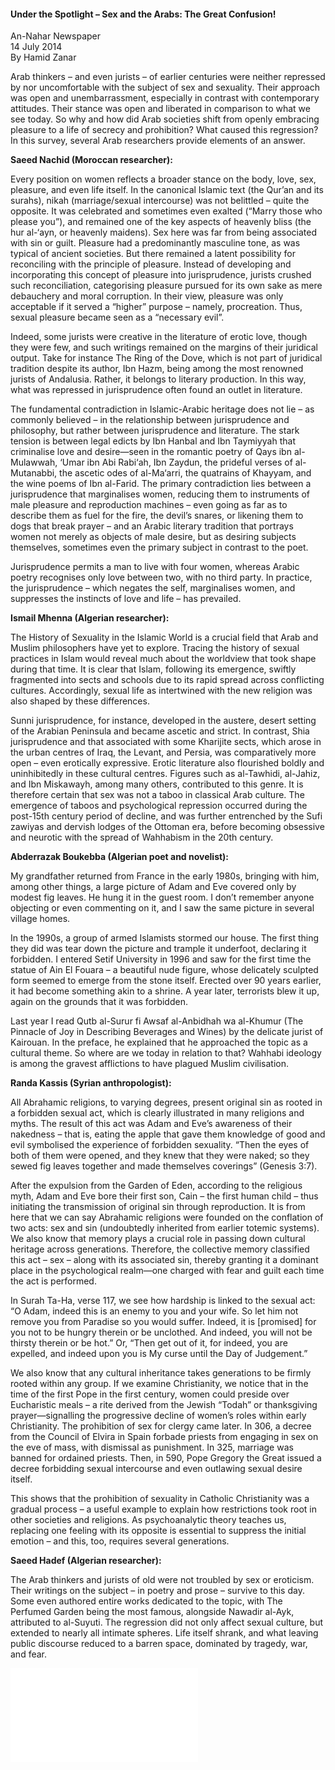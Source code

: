 <h4>Under the Spotlight – Sex and the Arabs: The Great Confusion!</h4>

An-Nahar Newspaper
<br>
14 July 2014
<br>
By Hamid Zanar

Arab thinkers – and even jurists – of earlier centuries were neither repressed by nor uncomfortable with the subject of sex and sexuality. Their approach was open and unembarrassment, especially in contrast with contemporary attitudes. Their stance was open and liberated in comparison to what we see today. So why and how did Arab societies shift from openly embracing pleasure to a life of secrecy and prohibition? What caused this regression? In this survey, several Arab researchers provide elements of an answer.

<b>Saeed Nachid (Moroccan researcher):</b>

Every position on women reflects a broader stance on the body, love, sex, pleasure, and even life itself. In the canonical Islamic text (the Qur’an and its surahs), nikah (marriage/sexual intercourse) was not belittled – quite the opposite. It was celebrated and sometimes even exalted (“Marry those who please you”), and remained one of the key aspects of heavenly bliss (the hur al-‘ayn, or heavenly maidens). Sex here was far from being associated with sin or guilt. Pleasure had a predominantly masculine tone, as was typical of ancient societies. But there remained a latent possibility for reconciling with the principle of pleasure. Instead of developing and incorporating this concept of pleasure into jurisprudence, jurists crushed such reconciliation, categorising pleasure pursued for its own sake as mere debauchery and moral corruption. In their view, pleasure was only acceptable if it served a “higher” purpose – namely, procreation. Thus, sexual pleasure became seen as a “necessary evil”.

Indeed, some jurists were creative in the literature of erotic love, though they were few, and such writings remained on the margins of their juridical output. Take for instance The Ring of the Dove, which is not part of juridical tradition despite its author, Ibn Hazm, being among the most renowned jurists of Andalusia. Rather, it belongs to literary production. In this way, what was repressed in jurisprudence often found an outlet in literature.

The fundamental contradiction in Islamic-Arabic heritage does not lie – as commonly believed – in the relationship between jurisprudence and philosophy, but rather between jurisprudence and literature. The stark tension is between legal edicts by Ibn Hanbal and Ibn Taymiyyah that criminalise love and desire—seen in the romantic poetry of Qays ibn al-Mulawwah, ‘Umar ibn Abi Rabi‘ah, Ibn Zaydun, the prideful verses of al-Mutanabbi, the ascetic odes of al-Ma‘arri, the quatrains of Khayyam, and the wine poems of Ibn al-Farid. The primary contradiction lies between a jurisprudence that marginalises women, reducing them to instruments of male pleasure and reproduction machines – even going as far as to describe them as fuel for the fire, the devil’s snares, or likening them to dogs that break prayer – and an Arabic literary tradition that portrays women not merely as objects of male desire, but as desiring subjects themselves, sometimes even the primary subject in contrast to the poet.

Jurisprudence permits a man to live with four women, whereas Arabic poetry recognises only love between two, with no third party. In practice, the jurisprudence – which negates the self, marginalises women, and suppresses the instincts of love and life – has prevailed.

<b>Ismail Mhenna (Algerian researcher):</b>

The History of Sexuality in the Islamic World is a crucial field that Arab and Muslim philosophers have yet to explore. Tracing the history of sexual practices in Islam would reveal much about the worldview that took shape during that time. It is clear that Islam, following its emergence, swiftly fragmented into sects and schools due to its rapid spread across conflicting cultures. Accordingly, sexual life as intertwined with the new religion was also shaped by these differences.

Sunni jurisprudence, for instance, developed in the austere, desert setting of the Arabian Peninsula and became ascetic and strict. In contrast, Shia jurisprudence and that associated with some Kharijite sects, which arose in the urban centres of Iraq, the Levant, and Persia, was comparatively more open – even erotically expressive. Erotic literature also flourished boldly and uninhibitedly in these cultural centres. Figures such as al-Tawhidi, al-Jahiz, and Ibn Miskawayh, among many others, contributed to this genre. It is therefore certain that sex was not a taboo in classical Arab culture. The emergence of taboos and psychological repression occurred during the post-15th century period of decline, and was further entrenched by the Sufi zawiyas and dervish lodges of the Ottoman era, before becoming obsessive and neurotic with the spread of Wahhabism in the 20th century.

<b>Abderrazak Boukebba (Algerian poet and novelist):</b>

My grandfather returned from France in the early 1980s, bringing with him, among other things, a large picture of Adam and Eve covered only by modest fig leaves. He hung it in the guest room. I don’t remember anyone objecting or even commenting on it, and I saw the same picture in several village homes.

In the 1990s, a group of armed Islamists stormed our house. The first thing they did was tear down the picture and trample it underfoot, declaring it forbidden. I entered Setif University in 1996 and saw for the first time the statue of Ain El Fouara – a beautiful nude figure, whose delicately sculpted form seemed to emerge from the stone itself. Erected over 90 years earlier, it had become something akin to a shrine. A year later, terrorists blew it up, again on the grounds that it was forbidden.

Last year I read Qutb al-Surur fi Awsaf al-Anbidhah wa al-Khumur (The Pinnacle of Joy in Describing Beverages and Wines) by the delicate jurist of Kairouan. In the preface, he explained that he approached the topic as a cultural theme. So where are we today in relation to that? Wahhabi ideology is among the gravest afflictions to have plagued Muslim civilisation. 

<b>Randa Kassis (Syrian anthropologist):</b>

All Abrahamic religions, to varying degrees, present original sin as rooted in a forbidden sexual act, which is clearly illustrated in many religions and myths. The result of this act was Adam and Eve’s awareness of their nakedness – that is, eating the apple that gave them knowledge of good and evil symbolised the experience of forbidden sexuality. “Then the eyes of both of them were opened, and they knew that they were naked; so they sewed fig leaves together and made themselves coverings” (Genesis 3:7).

After the expulsion from the Garden of Eden, according to the religious myth, Adam and Eve bore their first son, Cain – the first human child – thus initiating the transmission of original sin through reproduction. It is from here that we can say Abrahamic religions were founded on the conflation of two acts: sex and sin (undoubtedly inherited from earlier totemic systems). We also know that memory plays a crucial role in passing down cultural heritage across generations. Therefore, the collective memory classified this act – sex – along with its associated sin, thereby granting it a dominant place in the psychological realm—one charged with fear and guilt each time the act is performed.

In Surah Ta-Ha, verse 117, we see how hardship is linked to the sexual act: “O Adam, indeed this is an enemy to you and your wife. So let him not remove you from Paradise so you would suffer. Indeed, it is [promised] for you not to be hungry therein or be unclothed. And indeed, you will not be thirsty therein or be hot.” Or, “Then get out of it, for indeed, you are expelled, and indeed upon you is My curse until the Day of Judgement.”

We also know that any cultural inheritance takes generations to be firmly rooted within any group. If we examine Christianity, we notice that in the time of the first Pope in the first century, women could preside over Eucharistic meals – a rite derived from the Jewish “Todah” or thanksgiving prayer—signalling the progressive decline of women’s roles within early Christianity. The prohibition of sex for clergy came later. In 306, a decree from the Council of Elvira in Spain forbade priests from engaging in sex on the eve of mass, with dismissal as punishment. In 325, marriage was banned for ordained priests. Then, in 590, Pope Gregory the Great issued a decree forbidding sexual intercourse and even outlawing sexual desire itself.

This shows that the prohibition of sexuality in Catholic Christianity was a gradual process – a useful example to explain how restrictions took root in other societies and religions. As psychoanalytic theory teaches us, replacing one feeling with its opposite is essential to suppress the initial emotion – and this, too, requires several generations.

<b>Saeed Hadef (Algerian researcher):</b>

The Arab thinkers and jurists of old were not troubled by sex or eroticism. Their writings on the subject – in poetry and prose – survive to this day. Some even authored entire works dedicated to the topic, with The Perfumed Garden being the most famous, alongside Nawadir al-Ayk, attributed to al-Suyuti. The regression did not only affect sexual culture, but extended to nearly all intimate spheres. Life itself shrank, and what leaving public discourse reduced to a barren space, dominated by tragedy, war, and fear.

![](9.pdf)
<p></p>
